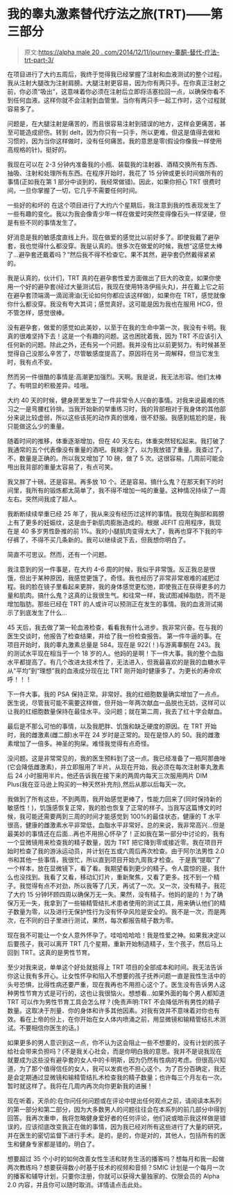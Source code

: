 # 我的睾丸激素替代疗法之旅(TRT)——第三部分

> 原文:[https://alpha male 20 . com/2014/12/11/journey-睾酮-替代-疗法-trt-part-3/](https://alphamale20.com/2014/12/11/journey-testosterone-replacement-therapy-trt-part-3/)

在项目进行了大约五周后，我终于觉得我已经掌握了注射和血液测试的整个过程。我从注射大腿改为注射肩膀。大腿注射更容易，因为你有两只手。在你真正注射之前，你必须“吸出”，这意味着你必须在注射后立即将活塞拉回一点，以确保你看不到任何血液。这样你就不会注射到血管里。当你有两只手一起工作时，这个过程就容易多了。

问题是，在大腿注射是痛苦的，而且很容易注射到错误的地方，这样会更痛苦，甚至可能造成瘀伤。转到 delt，因为你只有一只手，所以更难，但这是值得去做和习惯的，因为当你这样做时，没有任何痛苦。我的意思是零(假设你像我一样使用高规格的针)。挺好的。

我现在可以在 2-3 分钟内准备我的小瓶、装载我的注射器、酒精交换所有东西、抽吸、注射和处理所有东西。在程序开始时，我花了 15 分钟或更长时间做所有的事情(正如我在第 1 部分中谈到的，我经常做错)。因此，如果你担心 TRT 很费时间，一旦你掌握了一切，它几乎不需要任何时间。

一些好的和坏的
在这个项目进行了大约六个星期后，我注意到我的性表现发生了一些有趣的变化。我以为我会像青少年一样在做爱时突然变得像石头一样坚硬，但是有些不同的事情发生了。

好消息是我的敏感度直线上升。现在做爱的感觉比以前好多了。即使我戴了避孕套，我也觉得什么都没穿。我是认真的。很多次在做爱的时候，我想“这感觉太棒了...避孕套还戴着吗？”然后我不得不检查它。果不其然，避孕套仍然戴得紧紧的。

我是认真的，伙计们，TRT 真的在避孕套性爱方面做出了巨大的改变。如果你使用一个好的避孕套(经过大量测试后，我现在使用特洛伊摇头丸)，并在戴上它之前在避孕套顶端滴一滴润滑油(无论如何你都应该这样做)，如果你在 TRT，感觉就像你什么都没穿。我没有夸大其词；感觉真好。这可能是因为我也在服用 HCG，但不管怎样，感觉很棒。

没有避孕套，做爱的感觉如此美妙，以至于在我的生命中第一次，我没有卡明。我真的很难坚持下去！这是一个有趣的问题。这也困扰着我，因为 TRT 不应该引入任何新的问题。除此之外，还有另一个问题。我并没有比以前更努力。有时候甚至觉得自己没那么辛苦了，尽管敏感度提高了。原因将在另一周解释，但当它发生时，我有点不安。

然而另一件很酷的事情是:高潮更加强烈。天啊。我是说，我无法形容。他们太棒了。有明显的积极差异。哇哦。

大约 40 天的时候，健身房里发生了一件非常令人兴奋的事情。对我来说最难的练习之一是弯腰杠铃排。当我开始新的举重练习时，我的背部相对于我身体的其他部分来说比较虚弱，所以这些该死的动作真的很难，很不舒服。我感到尴尬的是，我只能做这么少的重量。

随着时间的推移，体重逐渐增加，但在 40 天左右，体重突然轻松起来。我打破了我通常的五个代表像没有重量的酒吧。我糊涂了，以为我放错了重量。我查过了，不，数量是正确的。所以我又增加了 10 磅，做了 5 次。这很容易。几周前可能会甩出我背部的重量太容易了，有点可笑。

我又胖了十磅。还是容易。再多放 10 个。还是容易。搞什么鬼？在那天剩下的时间里，我所有的锻炼都太简单了，我不得不增加一吨的重量。这种情况持续了一周左右。突然间我成了超人。

我断断续续举重已经 25 年了，我从来没有经历过这样的事情。我现在胸部和肩膀上有了更多的妊娠纹，这是由于新肌肉膨胀造成的。根据 JEFIT 应用程序，我现在是 40 多岁男性卧推的前 1%。我的小腿肌肉变得太大了，我再也穿不下我的牛仔裤了，不得不买几条新的。我可以继续说下去，但我想你明白了。

简直不可思议。然而，还有一个问题。

我注意到的另一件事是，在大约 4-6 周的时候，我似乎非常饿。反正我总是很饿，但出于某种原因，我感觉更饿了。奇怪。我也经历了非常非常艰难的减肥过程。我的脸在镜子里看起来更胖，我的身体感觉更松弛，即使我正在获得更多的力量和肌肉。搞什么鬼？这真的让我很生气。和往常一样，我试图减掉脂肪，而不是增加脂肪。那些已经在 TRT 的人或许可以预测正在发生的事情。我的血液测试揭示了到底发生了什么...

45 天后，我去做了第一轮血液检查，看看我有什么进步。我非常兴奋。在与我的医生交谈时，他报告了检查结果，并给了我一份检查报告。 第一件牛逼的事。在项目开始时，我的睾丸激素总量是 584。现在是 922(！)与游离睾酮在 243。我的测试水平现在相当于一个 18 岁的人。他妈的是啊！下一件大事。我的整个血脂水平都提高了。有几个改进太技术性了，无法进入，但我最喜欢的是我的血糖水平从“平均”到“理想”我的血液成分现在比 TRT 刚开始时健康多了。为更长的寿命欢呼！！！

下一件大事。我的 PSA 保持正常。非常好。我的红细胞数量确实增加了一点点。医生说，尽管我可能不需要这样做，但开始一年两次献血一品脱也无妨，这样可以让我的红细胞数量保持在最佳水平。没问题；就在第二周，我去了红十字会献血。

最后是不那么可怕的事情，以及我肥胖、饥饿和缺乏硬度的原因。在 TRT 开始时，我的雌激素(雌二醇)水平在 24 岁时是正常的。现在是惊人的 50。我的雌激素增加了一倍多。神圣的狗屎。难怪我觉得有点奇怪。

没问题。这是非常常见的，我的医生预料到了这一点。我已经准备了一瓶阿那曲唑(它会降低雌激素)，并立即服用了半片。从现在开始，我必须在每次注射睾丸激素后 24 小时服用半片。他还告诉我在接下来的两周内每天三次服用两片 DIM Plus(我在亚马逊上购买的一种天然补充剂),然后从那以后每天一次。

我做到了所有这些，不到两周，我开始感觉更棒了，性能力回来了(同时保持新的敏感性！)，饥饿感恢复正常，我的脸也恢复了正常的样子。当我写这篇博文的时候，我可能还需要两到三周的时间才能感觉到 100%的最佳状态，健康的 T 水平很高，健康的雌激素水平非常低，血脂水平非常好。总的来说，我非常高兴...但是最美妙的事情还在后面...再也不用担心怀孕了！正如我在第一部分中讨论的，我有一个显微镜用来检查我的精子数量，因为 TRT 把它降到零或接近零。我在项目开始时检查了我的游泳运动员，并计划在五或六周后再次检查。由于阿尔法男性 2.0 书和其他一些事情，我很忙，所以直到项目开始九周我才检查。
于是我“提取”了一个样本，放在显微镜下，看了看。我期望看到更少的精子。令人震惊的是，我什么也没找到。我看了又看，移动幻灯片，重新聚焦，又看了更多。找不到一个精子。我觉得有点不对劲，所以我等了几天，再试了一次。又一次，没有精子。我花了大约 15 分钟环顾四周以确保万无一失。果然，没有精子。他妈的是的！为了确保万无一失，我拿到了一些输精管结扎术患者使用的测试工具，用来确认他们的精子数量为零，以及进行无保护性行为没有怀孕风险是安全的。我不是一次，而是两次，在不同的日子里进行测试，果然，每次都报告精子数为零。

现在我不可能让一个女人意外怀孕了。哇哈哈哈哈！我是性爱之神。如果我决定以后要孩子，我可以离开 TRT 几个星期，重新开始制造精子，生个孩子，然后马上回到 TRT。这真的是男性节育。

至少对我来说，单单这个好处就抵得上 TRT 项目的全部成本和时间。我无法告诉你这让我有多开心。让女性怀孕和陷入不想要的孩子抚养问题一直是我性生活中的头号恐惧，比得性病还要严重，现在我再也不用担心这个了。医生没有告诉男人这种男性节育方式是可行的，这也让我很恼火。想想看...如果外面的每个男人都知道 TRT 可以作为男性节育工具会怎么样？(免责声明:TRT 不会降低所有男性的精子数量。这取决于剂量、你的身体和许多其他因素。对我有效并不意味着对你也有效。看在上帝的份上，在你开始在女人体内喷涌之前，用显微镜和输精管结扎术测试。不要相信你医生的话。)

如果更多的男人意识到这一点，你不认为这会阻止一些不想要的，没有计划的孩子给社会带来负担吗？(不是我关心社会，而是你明白我的意思。我并不是说我现在就要成为这些没有避孕套的女人中的卡明斯，因为仍然有性病的考虑。但很高兴知道，为了那个值得信任的女人，我可以发疯也不担心这个。为了百分百确定，我还是会定期通过显微镜和输精管结扎术检查我的精子数量；也许每三个月左右一次。
暂时就这样了。我将在几周内再次向你更新我的进展！

现在听着，天杀的:在你问任何问题或在评论中提出任何观点之前，请阅读本系列的第一部分和第二部分，因为大多数男人的问题往往会在本系列的前几部分中得到回答。我再次重申，我将忽略健身爱好者的任何评论，他们说或暗示我这样做是错误的，应该彻底改变我正在做的事情，因为我已经对所有这些进行了大量的研究，并在医生的密切监督下进行手术。是的，是的，你是对的，其他人，包括所有的医生和健身专家都是错的。明白了。

想要超过 35 个小时的如何改善女性生活和财务生活的播客吗？想每月和我一起做两次教练吗？想要获得数小时基于技术的视频和音频？SMIC 计划是一个每月一次的播客和辅导计划，只要你注册，你就可以获得大量独家的、仅限会员的 Alpha 2.0 内容，并且你可以随时取消。详情请点击此处。